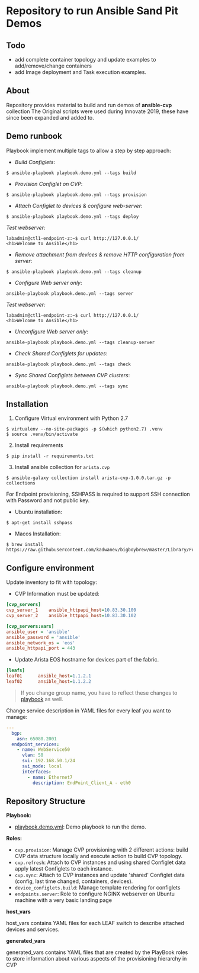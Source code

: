# Repository to run Ansible Sand Pit Demos

## Todo

- add complete container topology and update examples to add/remove/change containers
- add Image deployment and Task execution examples.

## About

Repository provides material to build and run demos of __ansible-cvp__ collection
The Original scripts were used during Innovate 2019, these have since been expanded
and added to.

## Demo runbook

Playbook implement multiple tags to allow a step by step approach:

- _Build Configlets_:
```shell
$ ansible-playbook playbook.demo.yml --tags build
```

- _Provision Configlet on CVP_:
```shell
$ ansible-playbook playbook.demo.yml --tags provision
```

- _Attach Configlet to devices & configure web-server_:
```shell
$ ansible-playbook playbook.demo.yml --tags deploy
```

_Test webserver:_

```shell
labadmin@ctl1-endpoint-z:~$ curl http://127.0.0.1/
<h1>Welcome to Ansible</h1>
```

- _Remove attachment from devices & remove HTTP configuration from server_:
```shell
$ ansible-playbook playbook.demo.yml --tags cleanup
```

- _Configure Web server only_:

```shell
ansible-playbook playbook.demo.yml --tags server
```

_Test webserver:_

```shell
labadmin@ctl1-endpoint-z:~$ curl http://127.0.0.1/
<h1>Welcome to Ansible</h1>
```

- _Unconfigure Web server only_:

```shell
ansible-playbook playbook.demo.yml --tags cleanup-server
```

- _Check Shared Configlets for updates_:

```shell
ansible-playbook playbook.demo.yml --tags check
```

- _Sync Shared Configlets between CVP clusters_:

```shell
ansible-playbook playbook.demo.yml --tags sync
```
## Installation

1. Configure Virtual environment with Python 2.7

```shell
$ virtualenv --no-site-packages -p $(which python2.7) .venv
$ source .venv/bin/activate
```

2. Install requirements

```
$ pip install -r requirements.txt
```

3. Install ansible collection for `arista.cvp`

```shell
$ ansible-galaxy collection install arista-cvp-1.0.0.tar.gz -p collections
```

For Endpoint provisioning, SSHPASS is required to support SSH connection with Password and not public key.

- Ubuntu installation:

```shell
$ apt-get install sshpass
```

- Macos Installation:

```shell
$ brew install https://raw.githubusercontent.com/kadwanev/bigboybrew/master/Library/Formula/sshpass.rb
```

## Configure environment

Update inventory to fit with topology:

- CVP Information must be updated:

```ini
[cvp_servers]
cvp_server_1    ansible_httpapi_host=10.83.30.100
cvp_server_2    ansible_httpapi_host=10.83.30.102

[cvp_servers:vars]
ansible_user = 'ansible'
ansible_password = 'ansible'
ansible_network_os = 'eos'
ansible_httpapi_port = 443
```

- Update Arista EOS hostname for devices part of the fabric.

```ini
[leafs]
leaf01      ansible_host=1.1.2.1
leaf02      ansible_host=1.1.2.2
```

> If you change group name, you have to reflect these changes to [playbook]() as well.

Change service description in YAML files for every leaf you want to manage:

```yaml
---
  bgp:
    asn: 65080.2001
  endpoint_services:
    - name: WebService50
      vlan: 50
      svi: 192.168.50.1/24
      svi_mode: local
      interfaces:
        - name: Ethernet7
          description: EndPoint_Client_A - eth0
```

## Repository Structure

__Playbook:__

- [playbook.demo.yml](playbook.demo.yml): Demo playbook to run the demo.

__Roles:__

- `cvp.provision`: Manage CVP provisioning with 2 different actions: build CVP data structure locally and execute action to build CVP topology.
- `cvp.refresh`: Attach to CVP instances and using shared Configlet data apply latest Configlets to each instance.
- `cvp.sync`: Attach to CVP instances and update 'shared' Configlet data (config, last time changed, containers, devices).
- `device_configlets.build`: Manage template rendering for configlets
- `endpoints.server`: Role to configure NGINX webserver on Ubuntu machine with a very basic landing page

__host_vars__

host_vars contains YAML files for each LEAF switch to describe attached devices and services.

__generated_vars__

generated_vars contains YAML files that are created by the PlayBook roles to store information about
various aspects of the provisioning hierarchy in CVP
